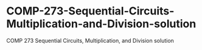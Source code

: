 # COMP-273-Sequential-Circuits-Multiplication-and-Division-solution
COMP 273 Sequential Circuits, Multiplication, and Division solution
